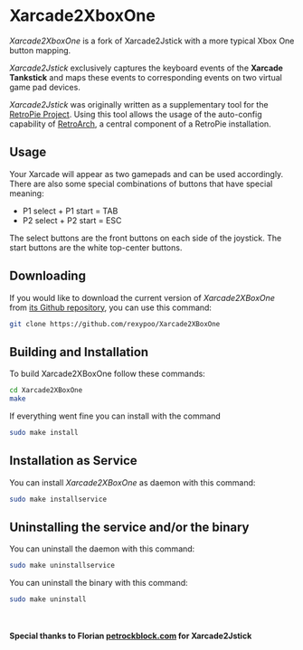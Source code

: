 Xarcade2XboxOne
================

_Xarcade2XboxOne_ is a fork of Xarcade2Jstick with a more typical Xbox One button mapping.

_Xarcade2Jstick_ exclusively captures the keyboard events of the __Xarcade Tankstick__ and maps these events to corresponding events on two virtual game pad devices.

_Xarcade2Jstick_ was originally written as a supplementary tool for the [RetroPie Project](http://blog.petrockblock.com/retropie/). Using this tool allows the usage of the auto-config capability of [RetroArch](http://themaister.net/retroarch.html), a central component of a RetroPie installation.

## Usage

Your Xarcade will appear as two gamepads and can be used accordingly. There are also some special combinations of buttons that have special meaning:

* P1 select + P1 start = TAB
* P2 select + P2 start = ESC

The select buttons are the front buttons on each side of the joystick. The start buttons are the white top-center buttons.

## Downloading

If you would like to download the current version of _Xarcade2XBoxOne_ from [its Github repository](https://github.com/rexypoo/Xarcade2XBoxOne), you can use this command:
```bash
git clone https://github.com/rexypoo/Xarcade2XBoxOne
```

## Building and Installation

To build Xarcade2XBoxOne follow these commands:
```bash
cd Xarcade2XBoxOne
make
```

If everything went fine you can install with the command
```bash
sudo make install
```

## Installation as Service

You can install _Xarcade2XBoxOne_ as daemon with this command:
```bash
sudo make installservice
```

## Uninstalling the service and/or the binary

You can uninstall the daemon with this command:
```bash
sudo make uninstallservice
```

You can uninstall the binary with this command:
```bash
sudo make uninstall
```

<br><br>
__Special thanks to Florian [petrockblock.com](http://blog.petrockblock.com) for Xarcade2Jstick__
